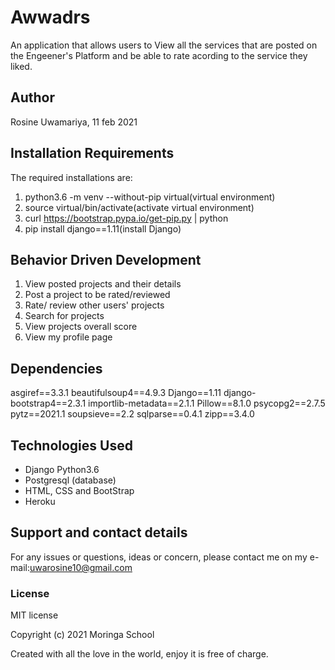# Awwadrs

An application that allows users to View all the services that are posted on the Engeener's Platform and be able to rate acording to the service they liked.

## Author

Rosine Uwamariya, 11 feb 2021

## Installation Requirements

The required installations are:
1. python3.6 -m venv --without-pip virtual(virtual environment)
2. source virtual/bin/activate(activate virtual environment)
3. curl https://bootstrap.pypa.io/get-pip.py | python
4. pip install django==1.11(install Django)

## Behavior Driven Development

1. View posted projects and their details
2. Post a project to be rated/reviewed
3. Rate/ review other users' projects
4. Search for projects 
5. View projects overall score
6. View my profile page

## Dependencies

asgiref==3.3.1
beautifulsoup4==4.9.3
Django==1.11
django-bootstrap4==2.3.1
importlib-metadata==2.1.1
Pillow==8.1.0
psycopg2==2.7.5
pytz==2021.1
soupsieve==2.2
sqlparse==0.4.1
zipp==3.4.0


## Technologies Used

* Django Python3.6 
* Postgresql (database)
* HTML, CSS and BootStrap
* Heroku

## Support and contact details

For any issues or questions, ideas or concern, please contact me on my e-mail:uwarosine10@gmail.com

### License

MIT license

Copyright (c) 2021 Moringa School

Created with all the love in the world, enjoy it is free of charge.